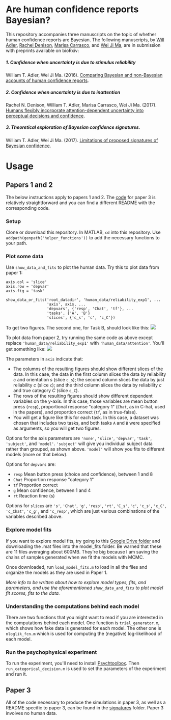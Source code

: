 # Are human confidence reports Bayesian?
This repository accompanies three manuscripts on the topic of whether human confidence reports are Bayesian. The following manuscripts, by [Will Adler](http://wtadler.com), [Rachel Denison](http://racheldenison.com), [Marisa Carrasco](https://psych.nyu.edu/carrasco/), and [Wei Ji Ma](http://www.cns.nyu.edu/malab/), are in submission with preprints available on bioRxiv:

##### 1. Confidence when uncertainty is due to stimulus reliability
William T. Adler, Wei Ji Ma. (2016). [Comparing Bayesian and non-Bayesian accounts of human confidence reports](https://www.biorxiv.org/content/early/2018/01/29/093203).

##### 2. Confidence when uncertainty is due to inattention
Rachel N. Denison, William T. Adler, Marisa Carrasco, Wei Ji Ma. (2017). [Humans flexibly incorporate attention-dependent uncertainty into perceptual decisions and confidence](https://www.biorxiv.org/content/early/2017/08/10/175075).

##### 3. Theoretical exploration of Bayesian confidence signatures.
William T. Adler, Wei Ji Ma. (2017). [Limitations of proposed signatures of Bayesian confidence](https://www.biorxiv.org/content/early/2018/01/29/218222).


# Usage

## Papers 1 and 2

The below instructions apply to papers 1 and 2. The [code](signatures) for paper 3 is relatively straightforward and you can find a different README with the corresponding code.

### Setup

Clone or download this repository. In MATLAB, `cd` into this repository. Use `addpath(genpath('helper_functions'))` to add the necessary functions to your path.

### Plot some data

Use `show_data_and_fits` to plot the human data. Try this to plot data from paper 1:
```
axis.col = 'slice'
axis.row = 'depvar'
axis.fig = 'task'

show_data_or_fits('root_datadir', 'human_data/reliability_exp1', ...
                  'axis', axis, ...
                  'depvars', {'resp', 'Chat', 'tf'}, ...
                  'tasks', {'A', 'B'}
                  'slices', {'c_s', 'c', 'c_C'})
```
To get two figures. The second one, for Task B, should look like this:
![](http://wtadler.com/picdrop/reliability_fig.png)

To plot data from paper 2, try running the same code as above except replace `'human_data/reliability_exp1'` with `'human_data/attention'`. You'll get something like:
![](http://wtadler.com/picdrop/attention_fig.png)

The parameters in `axis` indicate that:
- The columns of the resulting figures should show different slices of the data. In this case, the data in the first column slices the data by reliability _c_ and orientation _s_ (slice `c_s`); the second column slices the data by just reliability _c_ (slice `c`); and the third column slices the data by reliability _c_ and true category _C_ (slice `c_C`).
- The rows of the resulting figures should show different dependent variables on the y-axis. In this case, those variables are mean button press (`resp`), proportional response "category 1" (`Chat`, as in C-hat, used in the papers), and proportion correct (`tf`, as in true-false).
- You will get a figure like this for each task. In this case, a dataset was chosen that includes two tasks, and both tasks `A` and `B` were specified as arguments, so you will get two figures.

Options for the axis parameters are `'none'`, `'slice'`, `'depvar'`, `'task'`, `'subject'`, and `'model'`. `'subject'` will give you individual subject data rather than grouped, as shown above. ``'model'`` will show you fits to different models (more on that below).

Options for `depvars` are:
- `resp` Mean button press (choice and confidence), between 1 and 8
- `Chat` Proportion response "category 1"
- `tf` Proportion correct
- `g` Mean confidence, between 1 and 4
- `rt` Reaction time (s)

Options for `slices` are `'s'`, `'Chat'`, `'g'`, `'resp'`, `'rt'`, `'C_s'`, `'c'`, `'c_s'`, `'c_C'`, `'c_Chat'`, `'c_g'`, and `'c_resp'`, which are just various combinations of the variables described above.


### Explore model fits

If you want to explore model fits, try going to this  [Google Drive folder](https://drive.google.com/drive/folders/13PCbl8IQg7tsL49F1o-t0RuI-818BXTb?usp=sharing) and downloading the .mat files into the model_fits folder. Be warned that these are 11 files averaging about 600MB. They're big because I am saving the chains of samples generated when we fit the models with MCMC.

Once downloaded, run `load_model_fits.m` to load in all the files and organize the models as they are used in Paper 1.

_More info to be written about how to explore model types, fits, and parameters, and use the aforementioned `show_data_and_fits` to plot model fit scores, fits to the data._

### Understanding the computations behind each model
There are two functions that you might want to read if you are interested in the computations behind each model. One function is `trial_generator.m`, which shows how fake data is generated for each model. The other one is `nloglik_fcn.m` which is used for computing the (negative) log-likelihood of each model.

### Run the psychophysical experiment
To run the experiment, you'll need to install [Psychtoolbox](http://psychtoolbox.org/). Then `run_categorical_decision.m` is used to set the parameters of the experiment and run it.


## Paper 3

All of the code necessary to produce the simulations in paper 3, as well as a README specific to paper 3, can be found in the [signatures](signatures) folder. Paper 3 involves no human data.
